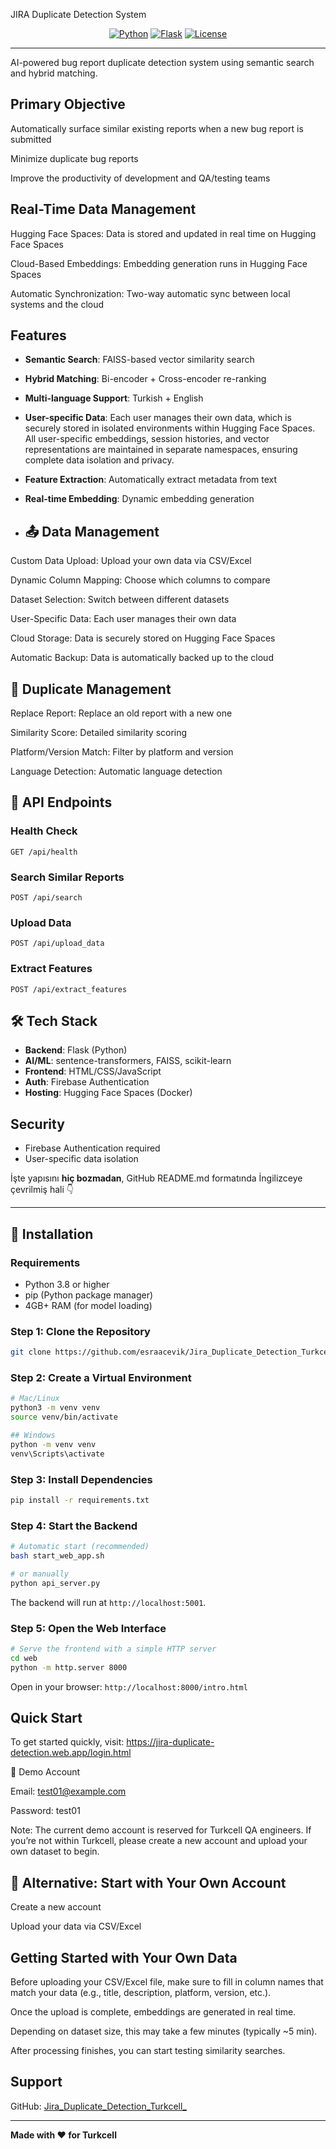 JIRA Duplicate Detection System
<div align="center">

[![Python](https://img.shields.io/badge/Python-3.8+-blue.svg)](https://www.python.org/downloads/)
[![Flask](https://img.shields.io/badge/Flask-2.3+-green.svg)](https://flask.palletsprojects.com/)
[![License](https://img.shields.io/badge/License-MIT-yellow.svg)](LICENSE)



</div>

---

AI-powered bug report duplicate detection system using semantic search and hybrid matching.

## Primary Objective

Automatically surface similar existing reports when a new bug report is submitted

Minimize duplicate bug reports

Improve the productivity of development and QA/testing teams

 ## Real-Time Data Management

Hugging Face Spaces: Data is stored and updated in real time on Hugging Face Spaces

Cloud-Based Embeddings: Embedding generation runs in Hugging Face Spaces

Automatic Synchronization: Two-way automatic sync between local systems and the cloud

## Features

- **Semantic Search**: FAISS-based vector similarity search
- **Hybrid Matching**: Bi-encoder + Cross-encoder re-ranking
- **Multi-language Support**: Turkish + English
- **User-specific Data**: Each user manages their own data, which is securely stored in isolated environments within Hugging Face Spaces.
All user-specific embeddings, session histories, and vector representations are maintained in separate namespaces, ensuring complete data isolation and privacy.
- **Feature Extraction**: Automatically extract metadata from text
- **Real-time Embedding**: Dynamic embedding generation

- ## 📤 Data Management

Custom Data Upload: Upload your own data via CSV/Excel

Dynamic Column Mapping: Choose which columns to compare

Dataset Selection: Switch between different datasets

User-Specific Data: Each user manages their own data

Cloud Storage: Data is securely stored on Hugging Face Spaces

Automatic Backup: Data is automatically backed up to the cloud

## 🔄 Duplicate Management

Replace Report: Replace an old report with a new one

Similarity Score: Detailed similarity scoring

Platform/Version Match: Filter by platform and version

Language Detection: Automatic language detection

## 🚀 API Endpoints

### Health Check
```
GET /api/health
```

### Search Similar Reports
```
POST /api/search
```

### Upload Data
```
POST /api/upload_data
```

### Extract Features
```
POST /api/extract_features
```

## 🛠️ Tech Stack

- **Backend**: Flask (Python)
- **AI/ML**: sentence-transformers, FAISS, scikit-learn
- **Frontend**: HTML/CSS/JavaScript
- **Auth**: Firebase Authentication
- **Hosting**: Hugging Face Spaces (Docker)

## Security

- Firebase Authentication required
- User-specific data isolation

İşte yapısını **hiç bozmadan**, GitHub README.md formatında İngilizceye çevrilmiş hali 👇

---

## 🚀 Installation

### Requirements

* Python 3.8 or higher
* pip (Python package manager)
* 4GB+ RAM (for model loading)

### Step 1: Clone the Repository

```bash
git clone https://github.com/esraacevik/Jira_Duplicate_Detection_Turkcell_.git
```

### Step 2: Create a Virtual Environment

```bash
# Mac/Linux
python3 -m venv venv
source venv/bin/activate

## Windows
python -m venv venv
venv\Scripts\activate
```

### Step 3: Install Dependencies

```bash
pip install -r requirements.txt
```

### Step 4: Start the Backend

```bash
# Automatic start (recommended)
bash start_web_app.sh

# or manually
python api_server.py
```

The backend will run at `http://localhost:5001`.

### Step 5: Open the Web Interface

```bash
# Serve the frontend with a simple HTTP server
cd web
python -m http.server 8000
```

Open in your browser: `http://localhost:8000/intro.html`

## Quick Start

To get started quickly, visit:
https://jira-duplicate-detection.web.app/login.html

🧪 Demo Account

Email: test01@example.com

Password: test01

Note: The current demo account is reserved for Turkcell QA engineers. If you’re not within Turkcell, please create a new account and upload your own dataset to begin.

## 🚀 Alternative: Start with Your Own Account

Create a new account

Upload your data via CSV/Excel

## Getting Started with Your Own Data

Before uploading your CSV/Excel file, make sure to fill in column names that match your data (e.g., title, description, platform, version, etc.).

Once the upload is complete, embeddings are generated in real time.

Depending on dataset size, this may take a few minutes (typically ~5 min).

After processing finishes, you can start testing similarity searches.

  

## Support

GitHub: [Jira_Duplicate_Detection_Turkcell_](https://github.com/esraacevik/Jira_Duplicate_Detection_Turkcell_)

---

**Made with ❤️ for Turkcell**
